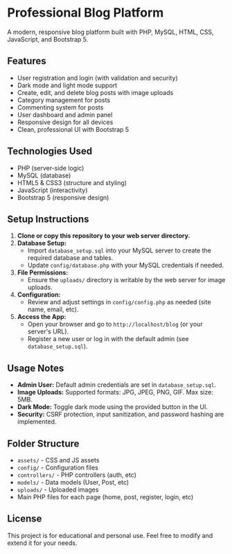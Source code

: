 # Professional Blog Platform

A modern, responsive blog platform built with PHP, MySQL, HTML, CSS, JavaScript, and Bootstrap 5.

## Features
- User registration and login (with validation and security)
- Dark mode and light mode support
- Create, edit, and delete blog posts with image uploads
- Category management for posts
- Commenting system for posts
- User dashboard and admin panel
- Responsive design for all devices
- Clean, professional UI with Bootstrap 5

## Technologies Used
- PHP (server-side logic)
- MySQL (database)
- HTML5 & CSS3 (structure and styling)
- JavaScript (interactivity)
- Bootstrap 5 (responsive design)

## Setup Instructions
1. **Clone or copy this repository to your web server directory.**
2. **Database Setup:**
   - Import `database_setup.sql` into your MySQL server to create the required database and tables.
   - Update `config/database.php` with your MySQL credentials if needed.
3. **File Permissions:**
   - Ensure the `uploads/` directory is writable by the web server for image uploads.
4. **Configuration:**
   - Review and adjust settings in `config/config.php` as needed (site name, email, etc).
5. **Access the App:**
   - Open your browser and go to `http://localhost/blog` (or your server's URL).
   - Register a new user or log in with the default admin (see `database_setup.sql`).

## Usage Notes
- **Admin User:** Default admin credentials are set in `database_setup.sql`.
- **Image Uploads:** Supported formats: JPG, JPEG, PNG, GIF. Max size: 5MB.
- **Dark Mode:** Toggle dark mode using the provided button in the UI.
- **Security:** CSRF protection, input sanitization, and password hashing are implemented.

## Folder Structure
- `assets/` - CSS and JS assets
- `config/` - Configuration files
- `controllers/` - PHP controllers (auth, etc)
- `models/` - Data models (User, Post, etc)
- `uploads/` - Uploaded images
- Main PHP files for each page (home, post, register, login, etc)

## License
This project is for educational and personal use. Feel free to modify and extend it for your needs. 